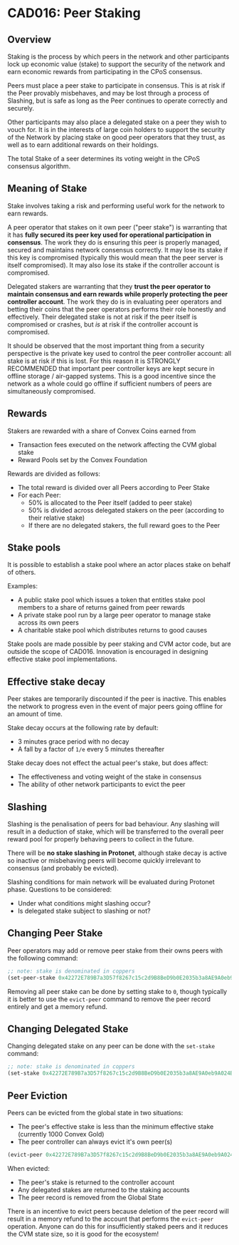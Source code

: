 # CAD016: Peer Staking

## Overview

Staking is the process by which peers in the network and other participants lock up economic value (stake) to support the security of the network and earn economic rewards from participating in the CPoS consensus.

Peers must place a peer stake to participate in consensus. This is at risk if the Peer provably misbehaves, and may be lost through a process of Slashing, but is safe as long as the Peer continues to operate correctly and securely.

Other participants may also place a delegated stake on a peer they wish to vouch for. It is in the interests of large coin holders to support the security of the Network by placing stake on good peer operators that they trust, as well as to earn additional rewards on their holdings.

The total Stake of a seer determines its voting weight in the CPoS consensus algorithm.

## Meaning of Stake

Stake involves taking a risk and performing useful work for the network to earn rewards.

A peer operator that stakes on it own peer ("peer stake") is warranting that it has **fully secured its peer key used for operational participation in consensus**. The work they do is ensuring this peer is properly managed, secured and maintains network consensus correctly. It may lose its stake if this key is compromised (typically this would mean that the peer server is itself compromised). It may also lose its stake if the controller account is compromised.

Delegated stakers are warranting that they **trust the peer operator to maintain consensus and earn rewards while properly protecting the peer controller account**. The work they do is in evaluating peer operators and betting their coins that the peer operators performs their role honestly and effectively. Their delegated stake is not at risk if the peer itself is compromised or crashes, but *is* at risk if the controller account is compromised.

It should be observed that the most important thing from a security perspective is the private key used to control the peer controller account: all stake is at risk if this is lost. For this reason it is STRONGLY RECOMMENDED that important peer controller keys are kept secure in offline storage / air-gapped systems. This is a good incentive since the network as a whole could go offline if sufficient numbers of peers are simultaneously compromised.

## Rewards

Stakers are rewarded with a share of Convex Coins earned from
- Transaction fees executed on the network affecting the CVM global stake
- Reward Pools set by the Convex Foundation

Rewards are divided as follows:
- The total reward is divided over all Peers according to Peer Stake
- For each Peer:
  - 50% is allocated to the Peer itself (added to peer stake)
  - 50% is divided across delegated stakers on the peer (according to their relative stake)
  - If there are no delegated stakers, the full reward goes to the Peer

## Stake pools

It is possible to establish a stake pool where an actor places stake on behalf of others.

Examples:
- A public stake pool which issues a token that entitles stake pool members to a share of returns gained from peer rewards
- A private stake pool run by a large peer operator to manage stake across its own peers
- A charitable stake pool which distributes returns to good causes

Stake pools are made possible by peer staking and CVM actor code, but are outside the scope of CAD016. Innovation is encouraged in designing effective stake pool implementations.
  
## Effective stake decay

Peer stakes are temporarily discounted if the peer is inactive. This enables the network to progress even in the event of major peers going offline for an amount of time.

Stake decay occurs at the following rate by default:
- 3 minutes grace period with no decay
- A fall by a factor of `1/e` every 5 minutes thereafter

Stake decay does not effect the actual peer's stake, but does affect:
- The effectiveness and voting weight of the stake in consensus
- The ability of other network participants to evict the peer

## Slashing

Slashing is the penalisation of peers for bad behaviour. Any slashing will result in a deduction of stake, which will be transferred to the overall peer reward pool for properly behaving peers to collect in the future.

There will be **no stake slashing in Protonet**, although stake decay is active so inactive or misbehaving peers will become quickly irrelevant to consensus (and probably be evicted).

Slashing conditions for main network will be evaluated during Protonet phase. Questions to be considered:
- Under what conditions might slashing occur?
- Is delegated stake subject to slashing or not?

## Changing Peer Stake

Peer operators may add or remove peer stake from their owns peers with the following command:

```clojure
;; note: stake is denominated in coppers
(set-peer-stake 0x42272E789B7a3D57f8267c15c2d9B8BeD9b0E2035b3a8AE9A0eb9A024B7FADe5 10000000000000)
```

Removing all peer stake can be done by setting stake to `0`, though typically it is better to use the `evict-peer` command to remove the peer record entirely and get a memory refund.

## Changing Delegated Stake

Changing delegated stake on any peer can be done with the `set-stake` command:

```clojure
;; note: stake is denominated in coppers
(set-stake 0x42272E789B7a3D57f8267c15c2d9B8BeD9b0E2035b3a8AE9A0eb9A024B7FADe5 10000000000000)
```

## Peer Eviction

Peers can be evicted from the global state in two situations:
- The peer's effective stake is less than the minimum effective stake (currently 1000 Convex Gold)
- The peer controller can always evict it's own peer(s)

```clojure
(evict-peer 0x42272E789B7a3D57f8267c15c2d9B8BeD9b0E2035b3a8AE9A0eb9A024B7FADe5)
```

When evicted:
- The peer's stake is returned to the controller account
- Any delegated stakes are returned to the staking accounts
- The peer record is removed from the Global State

There is an incentive to evict peers because deletion of the peer record will result in a memory refund to the account that performs the `evict-peer` operation. Anyone can do this for insufficiently staked peers and it reduces the CVM state size, so it is good for the ecosystem!
